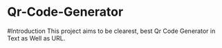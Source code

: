 # Qr-Code-Generator

#Introduction
This project aims to be clearest, best Qr Code Generator in Text as Well as URL.
